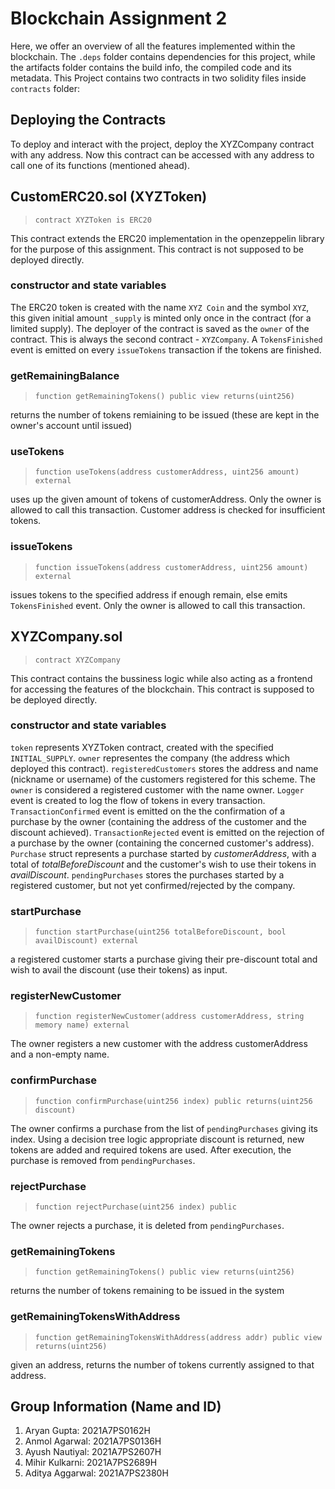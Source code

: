 # Blockchain Assignment 2

Here, we offer an overview of all the features implemented within the blockchain. 
The `.deps` folder contains dependencies for this project, while the artifacts folder contains the build info, the compiled code and its metadata.
This Project contains two contracts in two solidity files inside `contracts` folder:

## Deploying the Contracts
To deploy and interact with the project, deploy the XYZCompany contract with any address. Now this contract can be accessed with any address to call one of its functions (mentioned ahead).

## CustomERC20.sol (XYZToken)

> `contract XYZToken is ERC20`

This contract extends the ERC20 implementation in the openzeppelin library for the purpose of this assignment. This contract is not supposed to be deployed directly.

### constructor and state variables
The ERC20 token is created with the name `XYZ Coin` and the symbol `XYZ`, this given initial amount `_supply` is minted only once in the contract (for a limited supply).
The deployer of the contract is saved as the `owner` of the contract. This is always the second contract - `XYZCompany`. A `TokensFinished` event is emitted on every `issueTokens` transaction if the tokens are finished.

### getRemainingBalance
> `function getRemainingTokens() public view returns(uint256)`

returns the number of tokens remiaining to be issued (these are kept in the owner's account until issued)

### useTokens
> `function useTokens(address customerAddress, uint256 amount) external`

uses up the given amount of tokens of customerAddress. Only the owner is allowed to call this transaction. Customer address is checked for insufficient tokens.

### issueTokens
> `function issueTokens(address customerAddress, uint256 amount) external`

issues tokens to the specified address if enough remain, else emits `TokensFinished` event. Only the owner is allowed to call this transaction.

## XYZCompany.sol

> `contract XYZCompany`

This contract contains the bussiness logic while also acting as a frontend for accessing the features of the blockchain. This contract is supposed to be deployed directly.

### constructor and state variables
`token` represents XYZToken contract, created with the specified `INITIAL_SUPPLY`. `owner` representes the company (the address which deployed this contract). `registeredCustomers` stores the address and name (nickname or username) of the customers registered for this scheme. The `owner` is considered a registered customer with the name owner.
`Logger` event is created to log the flow of tokens in every transaction. `TransactionConfirmed` event is emitted on the the confirmation of a purchase by the owner (containing the address of the customer and the discount achieved). `TransactionRejected` event is emitted on the rejection of a purchase by the owner (containing the concerned customer's address).
`Purchase` struct represents a purchase started by *customerAddress*, with a total of *totalBeforeDiscount* and the customer's wish to use their tokens in *availDiscount*. `pendingPurchases` stores the purchases started by a registered customer, but not yet confirmed/rejected by the company.

### startPurchase
> `function startPurchase(uint256 totalBeforeDiscount, bool availDiscount) external`

a registered customer starts a purchase giving their pre-discount total and wish to avail the discount (use their tokens) as input.

### registerNewCustomer
> `function registerNewCustomer(address customerAddress, string memory name) external`

The owner registers a new customer with the address customerAddress and a non-empty name.

### confirmPurchase
> `function confirmPurchase(uint256 index) public returns(uint256 discount)`

The owner confirms a purchase from the list of `pendingPurchases` giving its index. Using a decision tree logic appropriate discount is returned, new tokens are added and required tokens are used. After execution, the purchase is removed from `pendingPurchases`.

### rejectPurchase
> `function rejectPurchase(uint256 index) public`

The owner rejects a purchase, it is deleted from `pendingPurchases`.

### getRemainingTokens
> `function getRemainingTokens() public view returns(uint256)`

returns the number of tokens remaining to be issued in the system

### getRemainingTokensWithAddress
> `function getRemainingTokensWithAddress(address addr) public view returns(uint256)`

given an address, returns the number of tokens currently assigned to that address.

## Group Information (Name and ID)

1. Aryan Gupta: 2021A7PS0162H
2. Anmol Agarwal: 2021A7PS0136H
3. Ayush Nautiyal: 2021A7PS2607H
4. Mihir Kulkarni: 2021A7PS2689H
5. Aditya Aggarwal: 2021A7PS2380H
